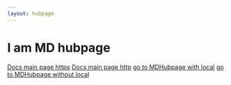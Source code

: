 ```yaml
---
layout: hubpage
---
```


# I am MD hubpage


[Docs main page https](https://docs.microsoft.com/en-us/)
[Docs main page http](https://docs.microsoft.com/en-us/)
[go to MDHubpage with local](/en-us/content-validation/pagestypes/MDHubPage.md)
[go to MDHubpage without local](MDHubPage.md)
